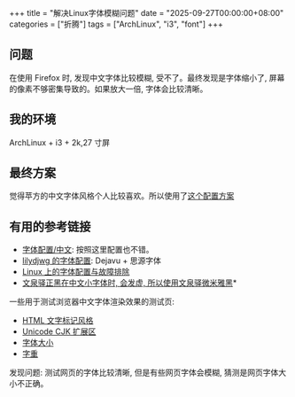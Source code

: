 +++
title = "解决Linux字体模糊问题"
date = "2025-09-27T00:00:00+08:00"
categories = ["折腾"]
tags = ["ArchLinux", "i3", "font"]
+++

## 问题

在使用 Firefox 时, 发现中文字体比较模糊, 受不了。最终发现是字体缩小了, 屏幕的像素不够密集导致的。如果放大一倍, 字体会比较清晰。

## 我的环境

ArchLinux + i3 + 2k,27 寸屏

## 最终方案

觉得苹方的中文字体风格个人比较喜欢。所以使用了[这个配置方案](https://github.com/wxmup/linux-fonts-from-apple)

## 有用的参考链接

-   [字体配置/中文](https://wiki.archlinuxcn.org/wiki/%E5%AD%97%E4%BD%93%E9%85%8D%E7%BD%AE/%E4%B8%AD%E6%96%87): 按照这里配置也不错。
-   [lilydjwg 的字体配置](https://github.com/lilydjwg/dotconfig/tree/base/fontconfig): Dejavu + 思源字体
-   [Linux 上的字体配置与故障排除](https://blog.lilydjwg.me/tag/%E5%AD%97%E4%BD%93)
-   [文泉驿正黑在中文小字体时, 会发虚, 所以使用文泉驿微米雅黑](https://blog.csdn.net/weixin_34433661/article/details/116759676)*

一些用于测试浏览器中文字体渲染效果的测试页:
-   [HTML 文字标记风格](https://ethantw.github.io/Han/latest/test-hans.html)
-   [Unicode CJK 扩展区](https://ctext.org/font-test-page/zhs)
-   [字体大小](https://www.csie.ntu.edu.tw/~piaip/fontsize/)
-   [字重](https://font.yukonga.top/)

发现问题: 测试网页的字体比较清晰, 但是有些网页字体会模糊, 猜测是网页字体大小不正确。
